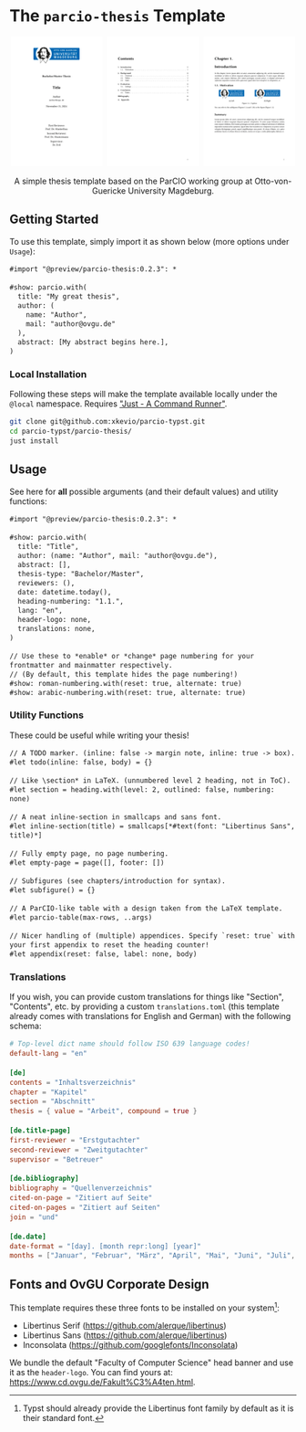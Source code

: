 # The `parcio-thesis` Template

<p align="center">
    <img src="thumbnails/1.png" width=32%>&nbsp;
    <img src="thumbnails/2.png" width=32%>&nbsp;
    <img src="thumbnails/3.png" width=32%>
</p>

<p align="center">A simple thesis template based on the ParCIO working group at Otto-von-Guericke University Magdeburg.</p>

## Getting Started

To use this template, simply import it as shown below (more options under `Usage`):

```typ
#import "@preview/parcio-thesis:0.2.3": *

#show: parcio.with(
  title: "My great thesis",
  author: (
    name: "Author",
    mail: "author@ovgu.de"
  ),
  abstract: [My abstract begins here.],
)
```

### Local Installation

Following these steps will make the template available locally under the `@local` namespace. Requires ["Just - A Command Runner"](https://github.com/casey/just).

```sh
git clone git@github.com:xkevio/parcio-typst.git 
cd parcio-typst/parcio-thesis/
just install
```

## Usage

See here for **all** possible arguments (and their default values) and utility functions:

```typ
#import "@preview/parcio-thesis:0.2.3": *

#show: parcio.with(
  title: "Title",
  author: (name: "Author", mail: "author@ovgu.de"),
  abstract: [],
  thesis-type: "Bachelor/Master",
  reviewers: (),
  date: datetime.today(),
  heading-numbering: "1.1.",
  lang: "en",
  header-logo: none,
  translations: none,
)

// Use these to *enable* or *change* page numbering for your frontmatter and mainmatter respectively.
// (By default, this template hides the page numbering!)
#show: roman-numbering.with(reset: true, alternate: true)
#show: arabic-numbering.with(reset: true, alternate: true)
```

### Utility Functions

These could be useful while writing your thesis!

```typ
// A TODO marker. (inline: false -> margin note, inline: true -> box).
#let todo(inline: false, body) = {}

// Like \section* in LaTeX. (unnumbered level 2 heading, not in ToC).
#let section = heading.with(level: 2, outlined: false, numbering: none)

// A neat inline-section in smallcaps and sans font.
#let inline-section(title) = smallcaps[*#text(font: "Libertinus Sans", title)*] 

// Fully empty page, no page numbering.
#let empty-page = page([], footer: [])

// Subfigures (see chapters/introduction for syntax).
#let subfigure() = {}

// A ParCIO-like table with a design taken from the LaTeX template.
#let parcio-table(max-rows, ..args)

// Nicer handling of (multiple) appendices. Specify `reset: true` with your first appendix to reset the heading counter!
#let appendix(reset: false, label: none, body)
```

### Translations

If you wish, you can provide custom translations for things like "Section", "Contents", etc. by providing a custom `translations.toml` (this template already comes with translations for English and German) with the following schema:

```toml
# Top-level dict name should follow ISO 639 language codes!
default-lang = "en"

[de]
contents = "Inhaltsverzeichnis"
chapter = "Kapitel"
section = "Abschnitt"
thesis = { value = "Arbeit", compound = true }

[de.title-page]
first-reviewer = "Erstgutachter"
second-reviewer = "Zweitgutachter"
supervisor = "Betreuer"

[de.bibliography]
bibliography = "Quellenverzeichnis"
cited-on-page = "Zitiert auf Seite"
cited-on-pages = "Zitiert auf Seiten"
join = "und"

[de.date]
date-format = "[day]. [month repr:long] [year]"
months = ["Januar", "Februar", "März", "April", "Mai", "Juni", "Juli", "August", "September", "Oktober", "November", "Dezember"]
```

## Fonts and OvGU Corporate Design

This template requires these three fonts to be installed on your system[^1]:

* Libertinus Serif (https://github.com/alerque/libertinus)
* Libertinus Sans (https://github.com/alerque/libertinus)
* Inconsolata (https://github.com/googlefonts/Inconsolata)

We bundle the default "Faculty of Computer Science" head banner and use it as the `header-logo`. You can find yours at: https://www.cd.ovgu.de/Fakult%C3%A4ten.html.

[^1]: Typst should already provide the Libertinus font family by default as it is their standard font.
